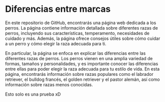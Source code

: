 # Diferencias entre marcas

En este repositorio de GitHub, encontrarás una página web dedicada a los perros. La página contiene información detallada sobre diferentes razas de perros, incluyendo sus características, temperamento, necesidades de cuidado y más. Además, la página ofrece consejos útiles sobre cómo cuidar a un perro y cómo elegir la raza adecuada para ti.

En particular, la página se enfoca en explicar las diferencias entre las diferentes razas de perros. Los perros vienen en una amplia variedad de formas, tamaños y personalidades, y es importante conocer las diferencias entre ellas para poder elegir la raza adecuada para tu estilo de vida. En esta página, encontrarás información sobre razas populares como el labrador retriever, el bulldog francés, el golden retriever y el pastor alemán, así como información sobre razas menos conocidas.

Esto solo es una prueba xD
